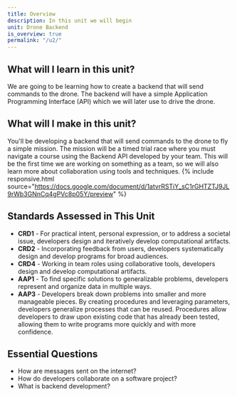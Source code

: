 ```yaml
---
title: Overview
description: In this unit we will begin 
unit: Drone Backend
is_overview: true
permalink: "/u2/"
---
```


## What will I learn in this unit?

We are going to be learning how to create a backend that will send commands to the drone. The backend will have a simple Application Programming Interface (API) which we will later use to drive the drone.

## What will I make in this unit?

You'll be developing a backend that will send commands to the drone to fly a simple mission. The mission will be a timed trial race where you must navigate a course using the Backend API developed by your team. This will be the first time we are working on something as a team, so we will also learn more about collaboration using tools and techniques. 
{% include responsive.html source="https://docs.google.com/document/d/1atvrRSTiY_sC1rGHTZTJ9JL9rWb3GNnCq4gPVc8p05Y/preview" %}

## Standards Assessed in This Unit

- **CRD1** - For practical intent, personal expression, or to address a societal issue, developers design and iteratively develop computational artifacts.
- **CRD2** - Incorporating feedback from users, developers systematically design and develop programs for broad audiences.
- **CRD4** - Working in team roles using collaborative tools, developers design and develop computational artifacts.
- **AAP1** - To find specific solutions to generalizable problems, developers represent and organize data in multiple ways.
- **AAP3** - Developers break down problems into smaller and more manageable pieces. By creating procedures and leveraging parameters, developers generalize processes that can be reused. Procedures allow developers to draw upon existing code that has already been tested, allowing them to write programs more quickly and with more confidence.

## Essential Questions

- How are messages sent on the internet?
- How do developers collaborate on a software project?
- What is backend development?
